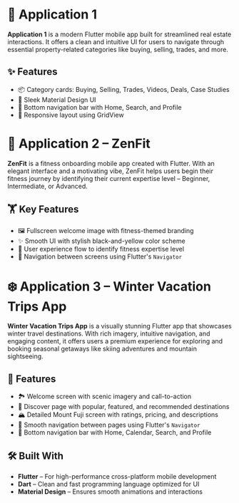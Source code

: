 # 📱 Application 1

**Application 1** is a modern Flutter mobile app built for streamlined real estate interactions. It offers a clean and intuitive UI for users to navigate through essential property-related categories like buying, selling, trades, and more.

## ✨ Features

- 📦 Category cards: Buying, Selling, Trades, Videos, Deals, Case Studies
- 🎨 Sleek Material Design UI
- 📱 Bottom navigation bar with Home, Search, and Profile
- 🔄 Responsive layout using GridView


# 💪 Application 2 – ZenFit

**ZenFit** is a fitness onboarding mobile app created with Flutter. With an elegant interface and a motivating vibe, ZenFit helps users begin their fitness journey by identifying their current expertise level – Beginner, Intermediate, or Advanced.

## 🏋️ Key Features

- 🖼️ Fullscreen welcome image with fitness-themed branding
- ✨ Smooth UI with stylish black-and-yellow color scheme
- 👤 User experience flow to identify fitness expertise level
- 🔄 Navigation between screens using Flutter's `Navigator`


# ❄️ Application 3 – Winter Vacation Trips App

**Winter Vacation Trips App** is a visually stunning Flutter app that showcases winter travel destinations. With rich imagery, intuitive navigation, and engaging content, it offers users a premium experience for exploring and booking seasonal getaways like skiing adventures and mountain sightseeing.

## 🌟 Features

- 🏞️ Welcome screen with scenic imagery and call-to-action
- 📍 Discover page with popular, featured, and recommended destinations
- 🏔️ Detailed Mount Fuji screen with ratings, pricing, and descriptions
- 🔄 Smooth navigation between pages using Flutter's `Navigator`
- 🎯 Bottom navigation bar with Home, Calendar, Search, and Profile


## 🛠 Built With

- **Flutter** – For high-performance cross-platform mobile development
- **Dart** – Clean and fast programming language optimized for UI
- **Material Design** – Ensures smooth animations and interactions

